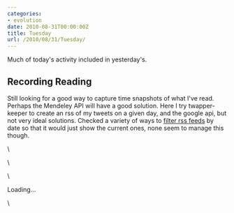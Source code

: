 ```yaml
---
categories:
- evolution
date: 2010-08-31T00:00:00Z
title: Tuesday
url: /2010/08/31/Tuesday/
---
```


Much of today's activity included in yesterday's.

Recording Reading
-----------------

Still looking for a good way to capture time snapshots of what I've
read. Perhaps the Mendeley API will have a good solution. Here I try
twapper-keeper to create an rss of my tweets on a given day, and the
google api, but not very ideal solutions. Checked a variety of ways to
[filter rss
feeds](http://www.readwriteweb.com/archives/6_ways_to_filter_your_rss_feeds.php "http://www.readwriteweb.com/archives/6_ways_to_filter_your_rss_feeds.php")
by date so that it would just show the current ones, none seem to manage
this though.

\

\

\

Loading...

\

